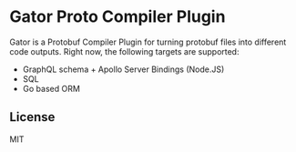# Gator Proto Compiler Plugin


Gator is a Protobuf Compiler Plugin for turning protobuf files into different code outputs.  Right now, the following targets are supported:

- GraphQL schema + Apollo Server Bindings (Node.JS)
- SQL
- Go based ORM

## License

MIT